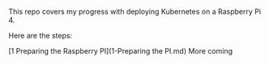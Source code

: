 This repo covers my progress with deploying Kubernetes on a Raspberry Pi 4.

Here are the steps:

[1 Preparing the Raspberry PI](1-Preparing the PI.md)
More coming
